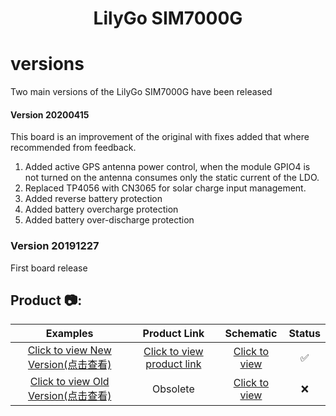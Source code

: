 <h1 align = "center">LilyGo SIM7000G</h1>

# versions
Two main versions of the LilyGo SIM7000G have been released
#### Version 20200415

   This board is an improvement of the original with fixes added that where recommended from feedback.
1. Added active GPS antenna power control, when the module GPIO4 is not turned on the antenna consumes only the static current of the LDO.
2. Replaced TP4056 with CN3065 for solar charge input management.
3. Added reverse battery protection
4. Added battery overcharge protection
5. Added battery over-discharge protection

 ### Version 20191227
 
   First board release
   
<h2 align = "left">Product 📷:</h2>

|                                    Examples                                     |                                  Product  Link                                  |                     Schematic                      | Status |
| :-----------------------------------------------------------------------------: | :-----------------------------------------------------------------------------: | :------------------------------------------------: | :----: |
| [Click to view New Version(点击查看)](./Historical/SIM7000G_20200415/README.MD) | [Click to view product link](https://pt.aliexpress.com/item/4000542688096.html) | [Click to view](./schematic/SIM7000G_20200415.pdf) |   ✅    |
| [Click to view Old Version(点击查看)](./Historical/SIM7000G_20191227/README.MD) |                                    Obsolete                                     | [Click to view](./schematic/SIM7000G_20191227.pdf) |   ❌    |


